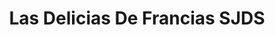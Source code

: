 ---
title: "Las Delicias De Francias SJDS"
url: /san-juan-del-sur/las-delicias-de-francias-sjds/
shop: Käse
---